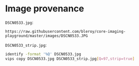 # Image provenance
`DSCN0533.jpg`:
```
https://raw.githubusercontent.com/bleroy/core-imaging-playground/master/images/DSCN0533.JPG
```

`DSCN0533_strip.jpg`: 
```bash
identify -format '%Q' DSCN0533.jpg
vips copy DSCN0533.jpg DSCN0533_strip.jpg[Q=97,strip=true]
```

